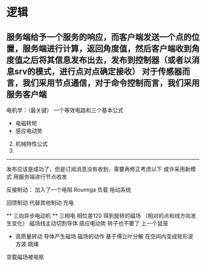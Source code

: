 # 逻辑
服务端给予一个服务的响应，而客户端发送一个点的位置，服务端进行计算，返回角度值，然后客户端收到角度值之后将其信息发布出去，发布到控制器（或者以消息srv的模式，进行点对点确定接收）
对于传感器而言，我们采用节点通信，对于命令控制而言，我们采用服务客户端
---
电机学：（最关键）
一个等效电路和三个基本公式
- 电磁转矩
- 感应电动势
2. 机械特性公式
3. 

---


发布应该是成功了，但是订阅消息没有收到，需要再修正考虑以下   或许采用新模式  用服务端进行节点收发

反接制动：
加入了一个电阻  Roumiga  负载  拖动系统 

回馈制动    代替其他制动  充电 

** 三向异步电动机 **
三相电  相位差120
得到旋转的磁场  （相对的点和线方向发生变化）
磁场线主动切割导体  感应电动势
转子也不要了  上一个鼠笼
- 高质量转动
导体产生磁场  磁场的动作  基于傅立叶分解  在空间内变成矩形波 
方波  跳绳

空载磁场被电枢




